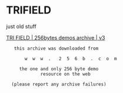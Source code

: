 # TRIFIELD
just old stuff

[TRI FIELD | 256bytes demos archive | v3](https://web.archive.org/web/20061017102051/http://www.256b.com/demo/388)

```
   this archive was downloaded from

       w  w  w  .   2  5  6  b  .  c  o  m 

     the one and only 256 byte demo
             resource on the web

  (please report any archive failures)
```
